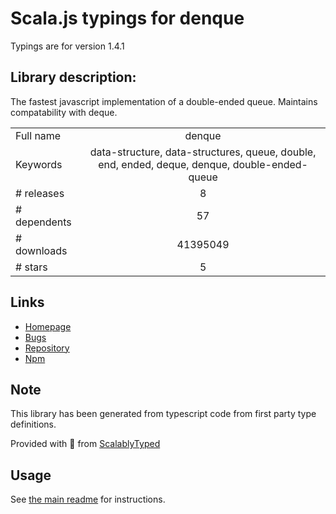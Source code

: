 
# Scala.js typings for denque

Typings are for version 1.4.1

## Library description:
The fastest javascript implementation of a double-ended queue. Maintains compatability with deque.

|                    |                 |
| ------------------ | :-------------: |
| Full name          | denque |
| Keywords           | data-structure, data-structures, queue, double, end, ended, deque, denque, double-ended-queue |
| # releases         | 8 |
| # dependents       | 57 |
| # downloads        | 41395049 |
| # stars            | 5 |

## Links
- [Homepage](https://github.com/invertase/denque#readme)
- [Bugs](https://github.com/invertase/denque/issues)
- [Repository](https://github.com/invertase/denque)
- [Npm](https://www.npmjs.com/package/denque)
    


## Note
This library has been generated from typescript code from first party type definitions.

Provided with :purple_heart: from [ScalablyTyped](https://github.com/oyvindberg/ScalablyTyped)

## Usage
See [the main readme](../../readme.md) for instructions.


